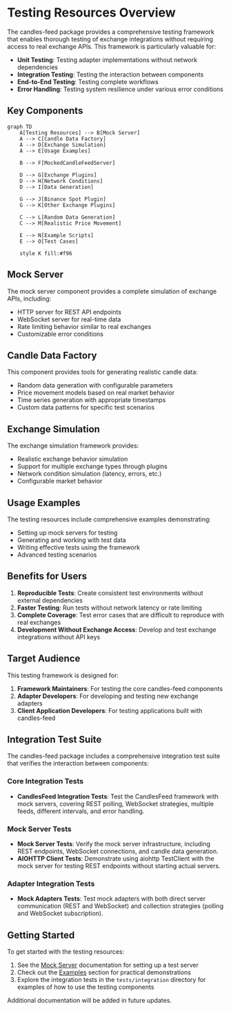 # Testing Resources Overview

The candles-feed package provides a comprehensive testing framework that enables thorough testing of exchange integrations without requiring access to real exchange APIs. This framework is particularly valuable for:

- **Unit Testing**: Testing adapter implementations without network dependencies
- **Integration Testing**: Testing the interaction between components
- **End-to-End Testing**: Testing complete workflows
- **Error Handling**: Testing system resilience under various error conditions

## Key Components

```mermaid
graph TD
    A[Testing Resources] --> B[Mock Server]
    A --> C[Candle Data Factory]
    A --> D[Exchange Simulation]
    A --> E[Usage Examples]

    B --> F[MockedCandleFeedServer]
    
    D --> G[Exchange Plugins]
    D --> H[Network Conditions]
    D --> I[Data Generation]
    
    G --> J[Binance Spot Plugin]
    G --> K[Other Exchange Plugins]
    
    C --> L[Random Data Generation]
    C --> M[Realistic Price Movement]
    
    E --> N[Example Scripts]
    E --> O[Test Cases]
    
    style K fill:#f96
```

## Mock Server

The mock server component provides a complete simulation of exchange APIs, including:

- HTTP server for REST API endpoints
- WebSocket server for real-time data
- Rate limiting behavior similar to real exchanges
- Customizable error conditions

## Candle Data Factory

This component provides tools for generating realistic candle data:

- Random data generation with configurable parameters
- Price movement models based on real market behavior
- Time series generation with appropriate timestamps
- Custom data patterns for specific test scenarios

## Exchange Simulation

The exchange simulation framework provides:

- Realistic exchange behavior simulation
- Support for multiple exchange types through plugins
- Network condition simulation (latency, errors, etc.)
- Configurable market behavior

## Usage Examples

The testing resources include comprehensive examples demonstrating:

- Setting up mock servers for testing
- Generating and working with test data
- Writing effective tests using the framework
- Advanced testing scenarios

## Benefits for Users

1. **Reproducible Tests**: Create consistent test environments without external dependencies
2. **Faster Testing**: Run tests without network latency or rate limiting
3. **Complete Coverage**: Test error cases that are difficult to reproduce with real exchanges
4. **Development Without Exchange Access**: Develop and test exchange integrations without API keys

## Target Audience

This testing framework is designed for:

1. **Framework Maintainers**: For testing the core candles-feed components
2. **Adapter Developers**: For developing and testing new exchange adapters
3. **Client Application Developers**: For testing applications built with candles-feed

## Integration Test Suite

The candles-feed package includes a comprehensive integration test suite that verifies the interaction between components:

### Core Integration Tests

- **CandlesFeed Integration Tests**: Test the CandlesFeed framework with mock servers, covering REST polling, WebSocket strategies, multiple feeds, different intervals, and error handling.

### Mock Server Tests

- **Mock Server Tests**: Verify the mock server infrastructure, including REST endpoints, WebSocket connections, and candle data generation.
- **AIOHTTP Client Tests**: Demonstrate using aiohttp TestClient with the mock server for testing REST endpoints without starting actual servers.

### Adapter Integration Tests

- **Mock Adapters Tests**: Test mock adapters with both direct server communication (REST and WebSocket) and collection strategies (polling and WebSocket subscription).

## Getting Started

To get started with the testing resources:

1. See the [Mock Server](mock_server.md) documentation for setting up a test server
2. Check out the [Examples](../examples/mock_server_example.md) section for practical demonstrations
3. Explore the integration tests in the `tests/integration` directory for examples of how to use the testing components

Additional documentation will be added in future updates.